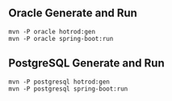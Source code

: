 ## Oracle Generate and Run

    mvn -P oracle hotrod:gen
    mvn -P oracle spring-boot:run 

## PostgreSQL Generate and Run

    mvn -P postgresql hotrod:gen
    mvn -P postgresql spring-boot:run
    
     